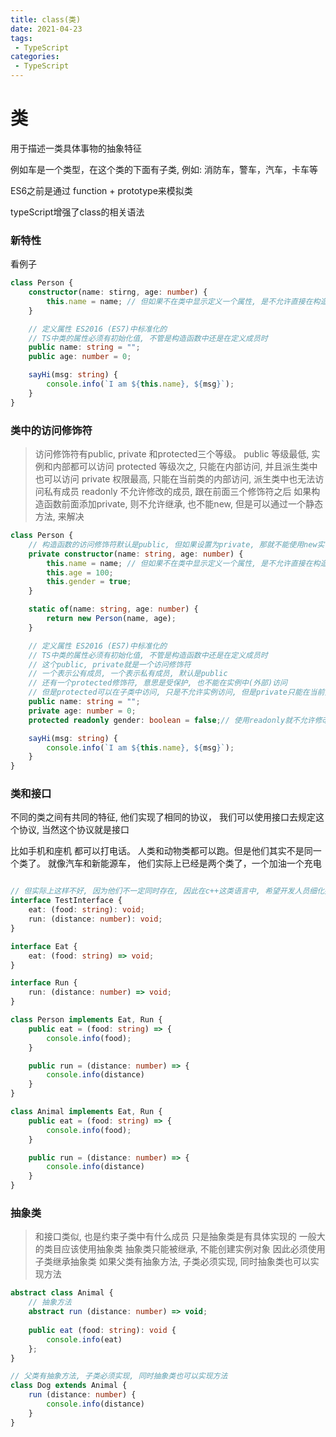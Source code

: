```yaml
---
title: class(类)
date: 2021-04-23
tags:
 - TypeScript
categories: 
 - TypeScript
---
```


# 类

用于描述一类具体事物的抽象特征

例如车是一个类型，在这个类的下面有子类, 例如: 消防车，警车，汽车，卡车等

ES6之前是通过 function + prototype来模拟类

typeScript增强了class的相关语法

### 新特性

看例子

```typeScript
class Person {
    constructor(name: stirng, age: number) {
        this.name = name; // 但如果不在类中显示定义一个属性, 是不允许直接在构造函数中通过this添加的
    }

    // 定义属性 ES2016 (ES7)中标准化的
    // TS中类的属性必须有初始化值, 不管是构造函数中还是在定义成员时
    public name: string = "";
    public age: number = 0;

    sayHi(msg: string) {
        console.info(`I am ${this.name}, ${msg}`);
    }
}
```

### 类中的访问修饰符

> 访问修饰符有public, private 和protected三个等级。
> public 等级最低, 实例和内部都可以访问
> protected 等级次之, 只能在内部访问, 并且派生类中也可以访问
> private 权限最高, 只能在当前类的内部访问, 派生类中也无法访问私有成员
> readonly 不允许修改的成员, 跟在前面三个修饰符之后
> 如果构造函数前面添加private, 则不允许继承, 也不能new, 但是可以通过一个静态方法, 来解决


```typeScript
class Person {
    // 构造函数的访问修饰符默认是public, 但如果设置为private, 那就不能使用new实例化了, 但是可以使用一个静态方法在内部访问, 同时也不能继承了
    private constructor(name: string, age: number) {
        this.name = name; // 但如果不在类中显示定义一个属性, 是不允许直接在构造函数中通过this添加的
        this.age = 100;
        this.gender = true;
    }

    static of(name: string, age: number) {
        return new Person(name, age);
    }

    // 定义属性 ES2016 (ES7)中标准化的
    // TS中类的属性必须有初始化值, 不管是构造函数中还是在定义成员时
    // 这个public, private就是一个访问修饰符
    // 一个表示公有成员, 一个表示私有成员, 默认是public
    // 还有一个protected修饰符, 意思是受保护, 也不能在实例中(外部)访问
    // 但是protected可以在子类中访问, 只是不允许实例访问, 但是private只能在当前类中访问
    public name: string = "";
    private age: number = 0;
    protected readonly gender: boolean = false;// 使用readonly就不允许修改了

    sayHi(msg: string) {
        console.info(`I am ${this.name}, ${msg}`);
    }
}
```
### 类和接口

不同的类之间有共同的特征, 他们实现了相同的协议， 我们可以使用接口去规定这个协议, 当然这个协议就是接口

比如手机和座机 都可以打电话。 人类和动物类都可以跑。但是他们其实不是同一个类了。 就像汽车和新能源车， 他们实际上已经是两个类了，一个加油一个充电

```typeScript

// 但实际上这样不好, 因为他们不一定同时存在, 因此在c++这类语言中, 希望开发人员细化接口, 一个接口只干一件事
interface TestInterface {
    eat: (food: string): void;
    run: (distance: number): void;
}

interface Eat {
    eat: (food: string) => void;
}

interface Run {
    run: (distance: number) => void;
}

class Person implements Eat, Run {
    public eat = (food: string) => {
        console.info(food);
    }

    public run = (distance: number) => {
        console.info(distance)
    }
}

class Animal implements Eat, Run {
    public eat = (food: string) => {
        console.info(food);
    }

    public run = (distance: number) => {
        console.info(distance)
    }
}

```

### 抽象类

> 和接口类似, 也是约束子类中有什么成员
> 只是抽象类是有具体实现的
> 一般大的类目应该使用抽象类
> 抽象类只能被继承, 不能创建实例对象
> 因此必须使用子类继承抽象类
> 如果父类有抽象方法, 子类必须实现, 同时抽象类也可以实现方法

```typeScript
abstract class Animal {
    // 抽象方法
    abstract run (distance: number) => void;
    
    public eat (food: string): void {
        console.info(eat)
    };
}

// 父类有抽象方法, 子类必须实现, 同时抽象类也可以实现方法
class Dog extends Animal {
    run (distance: number) {
        console.info(distance)
    }
}
```